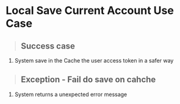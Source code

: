# Local Save Current Account Use Case

> ## Success case
1. System save in the Cache the user access token in a safer way

> ## Exception - Fail do save on cahche
1. System returns a unexpected error message